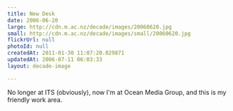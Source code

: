 ```yaml
---
title: New Desk
date: 2006-06-20
large: http://cdn.m.ac.nz/decade/images/20060620.jpg
small: http://cdn.m.ac.nz/decade/images/small/20060620.jpg
flickrUrl: null
photoId: null
createdAt: 2011-01-30 11:07:20.029871
updatedAt: 2006-07-11 06:03:33
layout: decade-image

---
```

No longer at ITS (obviously), now I'm at Ocean Media Group, and this is my friendly work area.
